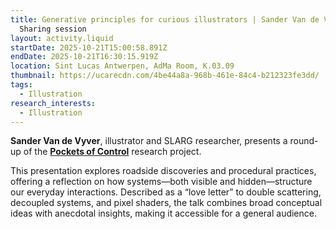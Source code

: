 ```yaml
---
title: Generative principles for curious illustrators | Sander Van de Vyver |
  Sharing session
layout: activity.liquid
startDate: 2025-10-21T15:00:58.891Z
endDate: 2025-10-21T16:30:15.919Z
location: Sint Lucas Antwerpen, AdMa Room, K.03.09
thumbnail: https://ucarecdn.com/4be44a8a-968b-461e-84c4-b212323fe3dd/
tags:
  - Illustration
research_interests:
  - Illustration
---
```

**Sander Van de Vyver**, illustrator and SLARG researcher, presents a round-up of the **[Pockets of Control](https://slarg.be/projects/pockets-of-control/)** research project.

This presentation explores roadside discoveries and procedural practices, offering a reflection on how systems—both visible and hidden—structure our everyday interactions. Described as a “love letter” to double scattering, decoupled systems, and pixel shaders, the talk combines broad conceptual ideas with anecdotal insights, making it accessible for a general audience.